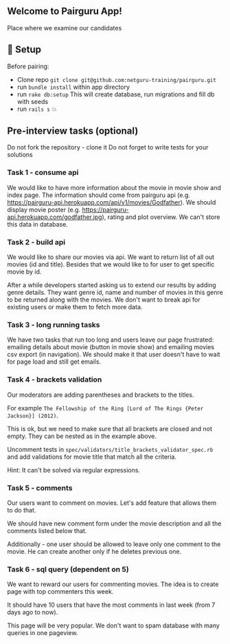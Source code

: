 ## Welcome to Pairguru App!
Place where we examine our candidates

## :hammer: Setup

Before pairing:
 - Clone repo `git clone git@github.com:netguru-training/pairguru.git`
 - run `bundle install` within app directory
 - run `rake db:setup` This will create database, run migrations and fill db with seeds
 - run `rails s` :boom:

 ## Pre-interview tasks (optional)

 Do not fork the repository - clone it
 Do not forget to write tests for your solutions

 ### Task 1 - consume api
 We would like to have more information about the movie in movie show and index page. The information should come from pairguru api (e.g. https://pairguru-api.herokuapp.com/api/v1/movies/Godfather). We should display movie poster (e.g. https://pairguru-api.herokuapp.com/godfather.jpg), rating and plot overview. We can't store this data in database.

 ### Task 2 - build api
 We would like to share our movies via api. We want to return list of all out movies (id and title). Besides that we would like to for user to get specific movie by id.

 After a while developers started asking us to extend our results by adding genre details. They want genre id, name and number of movies in this genre to be returned along with the movies. We don't want to break api for existing users or make them to fetch more data.

 ### Task 3 - long running tasks
 We have two tasks that run too long and users leave our page frustrated: emailing details about movie (button in movie show) and emailing movies csv export (in navigation). We should make it that user doesn't have to wait for page load and still get emails.

 ### Task 4 - brackets validation
 Our moderators are adding parentheses and brackets to the titles.

 For example `The Fellowship of the Ring [Lord of The Rings {Peter Jackson}] (2012)`.

 This is ok, but we need to make sure that all brackets are closed and not empty. They can be nested as in the example above.

 Uncomment tests in `spec/validators/title_brackets_validator_spec.rb` and add validations for movie title that match all the criteria.

 Hint: It can't be solved via regular expressions.

 ### Task 5 - comments
 Our users want to comment on movies. Let's add feature that allows them to do that.

 We should have new comment form under the movie description and all the comments listed below that.

 Additionally - one user should be allowed to leave only one comment to the movie. He can create another only if he deletes previous one.

 ### Task 6 - sql query (dependent on 5)
 We want to reward our users for commenting movies. The idea is to create page with top commenters this week.

 It should have 10 users that have the most comments in last week (from 7 days ago to now).

 This page will be very popular. We don't want to spam database with many queries in one pageview.
